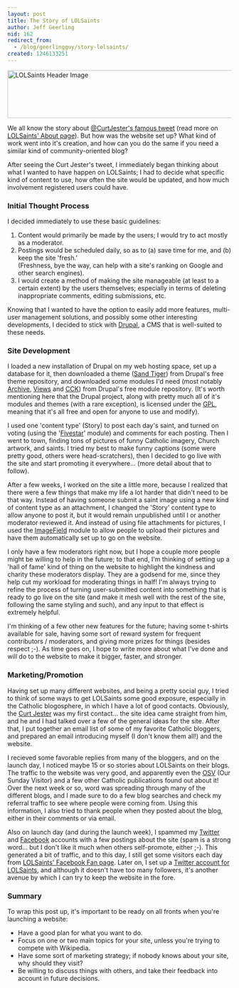 ```yaml
---
layout: post
title: The Story of LOLSaints
author: Jeff Geerling
nid: 162
redirect_from:
  - /blog/geerlingguy/story-lolsaints/
created: 1246133251
---
```

<p class="rtecenter">
	<a href="http://www.lolsaints.com/"><img alt="LOLSaints Header Image" height="107" src="/sites/opensourcecatholic.com/files/user-uploads/oscatholic/lolsaints-header-image.jpg" width="550" /></a></p>
<p>
	We all know the story about <a href="http://twitter.com/CurtJester/status/1143171133">@CurtJester&#39;s famous tweet</a> (read more on <a href="http://www.lolsaints.com/about">LOLSaints&#39; About page</a>). But how was the website set up? What kind of work went into it&#39;s creation, and how can you do the same if you need a similar kind of community-oriented blog?</p>
<p>
	After seeing the Curt Jester&#39;s tweet, I immediately began thinking about what I wanted to have happen on LOLSaints; I had to decide what specific kind of content to use, how often the site would be updated, and how much involvement registered users could have.</p>
<!--break-->
<h3>
	Initial Thought Process</h3>
<p>
	I decided immediately to use these basic guidelines:</p>
<ol>
	<li>
		Content would primarily be made by the users; I would try to act mostly as a moderator.</li>
	<li>
		Postings would be scheduled daily, so as to (a) save time for me, and (b) keep the site &#39;fresh.&#39;<br />
		(Freshness, bye the way, can help with a site&#39;s ranking on Google and other search engines).</li>
	<li>
		I would create a method of making the site manageable (at least to a certain extent) by the users themselves; especially in terms of deleting inappropriate comments, editing submissions, etc.</li>
</ol>
<p>
	Knowing that I wanted to have the option to easily add more features, multi-user management solutions, and possibly some other interesting developments, I decided to stick with <a href="http://drupal.org/">Drupal</a>, a CMS that is well-suited to these needs.</p>
<h3>
	Site Development</h3>
<p>
	I loaded a new installation of Drupal on my web hosting space, set up a database for it, then downloaded a theme (<a href="http://drupal.org/project/sandtiger">Sand Tiger</a>) from Drupal&#39;s free theme repository, and downloaded some modules I&#39;d need (most notably <a href="http://drupal.org/project/archive">Archive</a>, <a href="http://drupal.org/project/views">Views</a> and <a href="http://drupal.org/project/cck">CCK</a>) from Drupal&#39;s free module repository. (It&#39;s worth mentioning here that the Drupal project, along with pretty much all of it&#39;s modules and themes (with a rare exception), is licensed under the <a href="http://www.gnu.org/licenses/gpl.html">GPL</a>, meaning that it&#39;s all free and open for anyone to use and modify).</p>
<p>
	I used one &#39;content type&#39; (Story) to post each day&#39;s saint, and turned on voting (using the &#39;<a href="http://drupal.org/project/fivestar">Fivestar</a>&#39; module) and comments for each posting. Then I went to town, finding tons of pictures of funny Catholic imagery, Church artwork, and saints. I tried my best to make funny captions (some were pretty good, others were head-scratchers), then I decided to go live with the site and start promoting it everywhere... (more detail about that to follow).</p>
<p>
	After a few weeks, I worked on the site a little more, because I realized that there were a few things that make my life a lot harder that didn&#39;t need to be that way. Instead of having someone submit a saint image using a new kind of content type as an attachment, I changed the &#39;Story&#39; content type to allow anyone to post it, but it would remain unpublished until I or another moderator reviewed it. And instead of using file attachments for pictures, I used the <a href="http://drupal.org/project/imagefield">ImageField</a> module to allow people to upload their pictures and have them automatically set up to go on the website.</p>
<p>
	I only have a few moderators right now, but I hope a couple more people might be willing to help in the future; to that end, I&#39;m thinking of setting up a &#39;hall of fame&#39; kind of thing on the website to highlight the kindness and charity these moderators display. They are a godsend for me, since they help cut my workload for moderating things in half! I&#39;m always trying to refine the process of turning user-submitted content into something that is ready to go live on the site (and make it mesh well with the rest of the site, following the same styling and such), and any input to that effect is extremely helpful.</p>
<p>
	I&#39;m thinking of a few other new features for the future; having some t-shirts available for sale, having some sort of reward system for frequent contributors / moderators, and giving more prizes for things (besides respect ;-). As time goes on, I hope to write more about what I&#39;ve done and will do to the website to make it bigger, faster, and stronger.</p>
<h3>
	Marketing/Promotion</h3>
<p>
	Having set up many different websites, and being a pretty social guy, I tried to think of some ways to get LOLSaints some good exposure, especially in the Catholic blogosphere, in which I have a lot of good contacts. Obviously, the <a href="http://splendoroftruth.com/curtjester/">Curt Jester</a> was my first contact... the site idea came straight from him, and he and I had talked over a few of the general ideas for the site. After that, I put together an email list of some of my favorite Catholic bloggers, and prepared an email introducing myself (I don&#39;t know them all!) and the website.</p>
<p>
	I recieved some favorable replies from many of the bloggers, and on the launch day, I noticed maybe 15 or so stories about LOLSaints on their blogs. The traffic to the website was very good, and apparently even the <a href="http://www.osv.com/">OSV</a> (Our Sunday Visitor) and a few other Catholic publications found out about it! Over the next week or so, word was spreading through many of the different blogs, and I made sure to do a few blog searches and check my referral traffic to see where people were coming from. Using this information, I also tried to thank people when they posted about the blog, either in their comments or via email.</p>
<p>
	Also on launch day (and during the launch week), I spammed my <a href="http://twitter.com/geerlingguy">Twitter</a> and <a href="http://facebook.com/geerlingguy">Facebook</a> accounts with a few postings about the site (spam is a strong word... but I don&#39;t like it much when others self-promote, either ;-). This generated a bit of traffic, and to this day, I still get some visitors each day from <a href="http://www.facebook.com/pages/Vatican-City/LOLSaintscom-Saints-with-a-Smile/63001301552">LOLSaints&#39; Facebook Fan page</a>. Later on, I set up a <a href="http://twitter.com/LOLSaints">Twitter account for LOLSaints</a>, and although it doesn&#39;t have too many followers, it&#39;s another avenue by which I can try to keep the website in the fore.</p>
<h3>
	Summary</h3>
<p>
	To wrap this post up, it&#39;s important to be ready on all fronts when you&#39;re launching a website:</p>
<ul>
	<li>
		Have a good plan for what you want to do.</li>
	<li>
		Focus on one or two main topics for your site, unless you&#39;re trying to compete with Wikipedia.</li>
	<li>
		Have some sort of marketing strategy; if nobody knows about your site, why should they visit?</li>
	<li>
		Be willing to discuss things with others, and take their feedback into account in future decisions.</li>
</ul>
